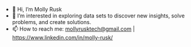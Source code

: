- 👋 Hi, I’m Molly Rusk 
- 👀 I’m interested in exploring data sets to discover new insights, solve problems, and create solutions. 
- 📫 How to reach me:  mollyrusktech@gmail.com | https://www.linkedin.com/in/molly-rusk/ 

